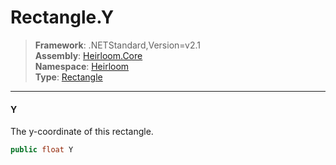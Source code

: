 # Rectangle.Y

> **Framework**: .NETStandard,Version=v2.1  
> **Assembly**: [Heirloom.Core][0]  
> **Namespace**: [Heirloom][0]  
> **Type**: [Rectangle][1]  

--------------------------------------------------------------------------------

#### Y

The y-coordinate of this rectangle.

```cs
public float Y
```

[0]: ..\Heirloom.Core.md
[1]: Heirloom.Rectangle.md
